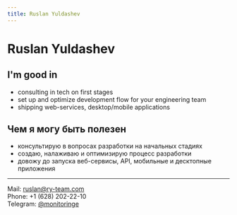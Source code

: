 ```yaml
---
title: Ruslan Yuldashev
---
```


# Ruslan Yuldashev

## I'm good in
- consulting in tech on first stages
- set up and optimize development flow for your engineering team
- shipping web-services, desktop/mobile applications

## Чем я могу быть полезен
- консультирую в вопросах разработки на начальных стадиях
- создаю, налаживаю и оптимизирую процесс разработки
- довожу до запуска веб-сервисы, API, мобильные и десктопные приложения

---

Mail: <a href="mailto:ruslan@ry-team.com">ruslan@ry-team.com</a>  
Phone: +1 (628) 202-22-10  
Telegram: <a href="https://t.me/monitoringe">@monitoringe</a>  
